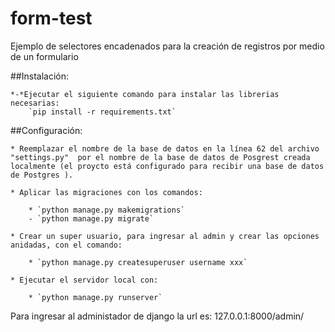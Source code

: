 # form-test

Ejemplo de selectores encadenados para la creación de registros por medio de un formulario 

##Instalación:

    *-*Ejecutar el siguiente comando para instalar las librerias necesarias:
        `pip install -r requirements.txt`

##Configuración:

    * Reemplazar el nombre de la base de datos en la línea 62 del archivo "settings.py"  por el nombre de la base de datos de Posgrest creada localmente (el proycto está configurado para recibir una base de datos de Postgres ). 

    * Aplicar las migraciones con los comandos:

        * `python manage.py makemigrations`
        - `python manage.py migrate`

    * Crear un super usuario, para ingresar al admin y crear las opciones anidadas, con el comando:

        * `python manage.py createsuperuser username xxx`
    
    * Ejecutar el servidor local con:
      
        * `python manage.py runserver`

Para ingresar al administador de django la url es: 
    127.0.0.1:8000/admin/

